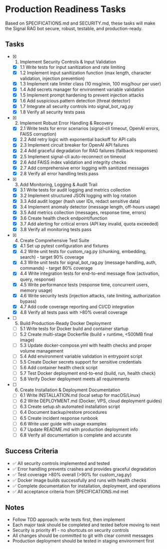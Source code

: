 # Production Readiness Tasks

Based on SPECIFICATIONS.md and SECURITY.md, these tasks will make the Signal RAG bot secure, robust, testable, and production-ready.

## Tasks

- [x] 1. Implement Security Controls & Input Validation
  - [x] 1.1 Write tests for input sanitization and rate limiting
  - [x] 1.2 Implement input sanitization function (max length, character validation, injection prevention)
  - [x] 1.3 Implement rate limiter class (10 msg/min, 100 msg/hour per user)
  - [x] 1.4 Add secrets manager for environment variable validation
  - [x] 1.5 Implement prompt hardening to prevent injection attacks
  - [x] 1.6 Add suspicious pattern detection (threat detector)
  - [x] 1.7 Integrate all security controls into signal_bot_rag.py
  - [x] 1.8 Verify all security tests pass

- [x] 2. Implement Robust Error Handling & Recovery
  - [x] 2.1 Write tests for error scenarios (signal-cli timeout, OpenAI errors, FAISS corruption)
  - [x] 2.2 Add retry logic with exponential backoff for API calls
  - [x] 2.3 Implement circuit breaker for OpenAI API failures
  - [x] 2.4 Add graceful degradation for RAG failures (fallback responses)
  - [x] 2.5 Implement signal-cli auto-reconnect on timeout
  - [x] 2.6 Add FAISS index validation and integrity checks
  - [x] 2.7 Add comprehensive error logging with sanitized messages
  - [x] 2.8 Verify all error handling tests pass

- [x] 3. Add Monitoring, Logging & Audit Trail
  - [x] 3.1 Write tests for audit logging and metrics collection
  - [x] 3.2 Implement structured JSON logging with log rotation
  - [x] 3.3 Add audit logger (hash user IDs, redact sensitive data)
  - [x] 3.4 Implement anomaly detector (message length, off-hours usage)
  - [x] 3.5 Add metrics collection (messages, response time, errors)
  - [x] 3.6 Create health check endpoint/function
  - [x] 3.7 Add alerting for critical errors (API key invalid, quota exceeded)
  - [x] 3.8 Verify all monitoring tests pass

- [x] 4. Create Comprehensive Test Suite
  - [x] 4.1 Set up pytest configuration and fixtures
  - [x] 4.2 Write unit tests for custom_rag.py (chunking, embedding, search) - target 90% coverage
  - [x] 4.3 Write unit tests for signal_bot_rag.py (message handling, auth, commands) - target 80% coverage
  - [x] 4.4 Write integration tests for end-to-end message flow (activation, query, response)
  - [x] 4.5 Write performance tests (response time, concurrent users, memory usage)
  - [x] 4.6 Write security tests (injection attacks, rate limiting, authorization bypass)
  - [x] 4.7 Add code coverage reporting and CI/CD integration
  - [x] 4.8 Verify all tests pass with >80% overall coverage

- [ ] 5. Build Production-Ready Docker Deployment
  - [ ] 5.1 Write tests for Docker build and container startup
  - [ ] 5.2 Create multi-stage Dockerfile (build + runtime, <500MB final image)
  - [ ] 5.3 Update docker-compose.yml with health checks and proper volume management
  - [ ] 5.4 Add environment variable validation in entrypoint script
  - [ ] 5.5 Create Docker secrets support for sensitive credentials
  - [ ] 5.6 Add container health check script
  - [ ] 5.7 Test Docker deployment end-to-end (build, run, health check)
  - [ ] 5.8 Verify Docker deployment meets all requirements

- [ ] 6. Create Installation & Deployment Documentation
  - [ ] 6.1 Write INSTALLATION.md (local setup for macOS/Linux)
  - [ ] 6.2 Write DEPLOYMENT.md (Docker, VPS, cloud deployment guides)
  - [ ] 6.3 Create setup.sh automated installation script
  - [ ] 6.4 Document backup/restore procedures
  - [ ] 6.5 Create incident response runbook
  - [ ] 6.6 Write user guide with usage examples
  - [ ] 6.7 Update README.md with production deployment info
  - [ ] 6.8 Verify all documentation is complete and accurate

## Success Criteria

- ✅ All security controls implemented and tested
- ✅ Error handling prevents crashes and provides graceful degradation
- ✅ Test coverage >80% overall (>90% for custom_rag.py)
- ✅ Docker image builds successfully and runs with health checks
- ✅ Complete documentation for installation, deployment, and operations
- ✅ All acceptance criteria from SPECIFICATIONS.md met

## Notes

- Follow TDD approach: write tests first, then implement
- Each major task should be completed and tested before moving to next
- Security is priority #1 - no shortcuts on security controls
- All changes should be committed to git with clear commit messages
- Production deployment should be tested in staging environment first
